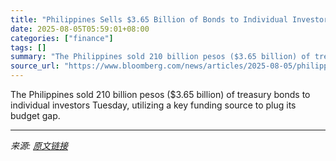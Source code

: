```yaml
---
title: "Philippines Sells $3.65 Billion of Bonds to Individual Investors"
date: 2025-08-05T05:59:01+08:00
categories: ["finance"]
tags: []
summary: "The Philippines sold 210 billion pesos ($3.65 billion) of treasury bonds to individual investors Tuesday, utilizing a key funding source to plug its budget gap."
source_url: "https://www.bloomberg.com/news/articles/2025-08-05/philippines-sells-3-65-billion-of-bonds-to-individual-investors"
---
```


The Philippines sold 210 billion pesos ($3.65 billion) of treasury bonds to individual investors Tuesday, utilizing a key funding source to plug its budget gap.

---

*来源: [原文链接](https://www.bloomberg.com/news/articles/2025-08-05/philippines-sells-3-65-billion-of-bonds-to-individual-investors)*
